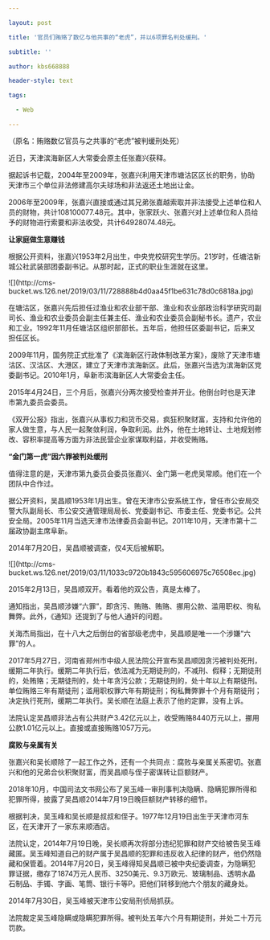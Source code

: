 ---
layout: post
title: '官员们贿赂了数亿与他共事的“老虎”，并以6项罪名判处缓刑。'
subtitle: ''
author: kbs668888
header-style: text
tags:
  - Web
---
（原名：贿赂数亿官员与之共事的“老虎”被判缓刑处死）

近日，天津滨海新区人大常委会原主任张嘉兴获释。

据起诉书记载，2004年至2009年，张嘉兴利用天津市塘沽区区长的职务，协助天津市三个单位非法修建高尔夫球场和非法返还土地出让金。

2006年至2009年，张嘉兴直接或通过其兄弟张嘉越索取并非法接受上述单位和人员的财物，共计108100077.48元。其中，张家跃火、张嘉兴对上述单位和人员给予的财物进行索要和非法收受，共计64928074.48元。

 **让家庭做生意赚钱**

根据公开资料，张嘉兴1953年2月出生，中央党校研究生学历。21岁时，任塘沽新城公社武装部团委副书记。从那时起，正式的职业生涯就在这里。

![](http://cms-
bucket.ws.126.net/2019/03/11/728888b4d0aa45f1be631c78d0c6818a.jpg)

在塘沽区，张嘉兴先后担任过渔业和农业部干部、渔业和农业部政治科学研究司副司长、渔业和农业委员会副主任兼主任、渔业和农业委员会副秘书长。遗产，农业和工业。1992年11月任塘沽区组织部部长。五年后，他担任区委副书记，后来又担任区长。

2009年11月，国务院正式批准了《滨海新区行政体制改革方案》，废除了天津市塘沽区、汉沽区、大港区，建立了天津市滨海新区。此后，张嘉兴当选为滨海新区党委副书记。2010年1月，阜新市滨海新区人大常委会主任。

2015年4月24日，三个月后，张嘉兴分两次接受检查并开业。他倒台时也是天津市第九委员会委员。

《双开公报》指出，张嘉兴从事权力和货币交易，疯狂积聚财富，支持和允许他的家人做生意，与人民一起聚敛利润，争取利润。此外，他在土地转让、土地规划修改、容积率提高等方面为非法民营企业家谋取利益，并收受贿赂。

 **“金门第一虎”因六罪被判处缓刑**

值得注意的是，天津市第九委员会委员张嘉兴、金门第一老虎吴常顺。他们在一个团队中合作过。

据公开资料，吴昌顺1953年1月出生。曾在天津市公安系统工作，曾任市公安局交警大队副局长、市公安交通管理局局长、党委副书记、市委主任、党委书记。公共安全局。2005年11月当选天津市法律委员会副书记。2011年10月，天津市第十二届政协副主席阜新。

2014年7月20日，吴昌顺被调查，仅4天后被解职。

![](http://cms-
bucket.ws.126.net/2019/03/11/1033c9720b1843c595606975c76508ec.jpg)

2015年2月13日，吴昌顺双开。看着他的双公告，真是太棒了。

通知指出，吴昌顺涉嫌“六罪”，即贪污、贿赂、贿赂、挪用公款、滥用职权、徇私舞弊。此外，《通知》还提到了与他人通奸的问题。

关海杰局指出，在十八大之后倒台的省部级老虎中，吴昌顺是唯一一个涉嫌“六罪”的人。

2017年5月27日，河南省郑州市中级人民法院公开宣布吴昌顺因贪污被判处死刑，缓期二年执行。缓期二年执行后，依法减为无期徒刑的，不减刑、假释；无期徒刑的，处贿赂；无期徒刑的，处十年贪污公款；无期徒刑的，处十年以上有期徒刑。单位贿赂三年有期徒刑；滥用职权罪六年有期徒刑；徇私舞弊罪十个月有期徒刑；决定执行死刑，缓期二年执行。吴长顺在法庭上表示了他的定罪，没有上诉。

法院认定吴昌顺非法占有公共财产3.42亿元以上，收受贿赂8440万元以上，挪用公款1.01亿元以上。直接或直接贿赂1057万元。

 **腐败与亲属有关**

张嘉兴和吴长顺除了一起工作之外，还有一个共同点：腐败与亲属关系密切。张嘉兴和他的兄弟合伙积聚财富，而吴昌顺与侄子密谋转让巨额财产。

2018年10月，中国司法文书网公布了吴玉峰一审刑事判决隐瞒、隐瞒犯罪所得和犯罪所得，披露了吴昌顺2014年7月19日晚巨额财产转移的细节。

根据判决，吴玉峰和吴长顺是叔叔和侄子。1977年12月19日出生于天津市河东区，在天津开了一家东来顺酒店。

法院认定，2014年7月19日晚，吴长顺再次将部分违纪犯罪和财产交给被告吴玉峰藏匿。吴玉峰知道自己的财产属于吴昌顺的犯罪和违反收入纪律的财产，他仍然隐藏和保管着。2014年7月20日，吴玉峰得知吴昌顺已被中央纪委调查，为隐瞒犯罪证据，缴存了1874万元人民币、3250美元、9.3万欧元、玻璃制品、透明水晶石制品、手镯、字画、笔筒、银行卡等P。把他们转移到他六个朋友的藏身处。

2014年7月30日，吴玉峰被天津市公安局刑侦局抓获。

法院裁定吴玉峰隐瞒或隐瞒犯罪所得。被判处五年六个月有期徒刑，并处二十万元罚款。

